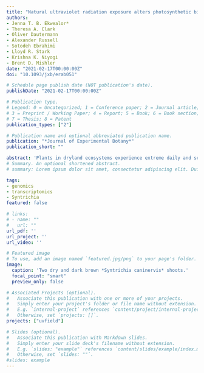 ```yaml
---
title: "Natural ultraviolet radiation exposure alters photosynthetic biology and improves recovery from desiccation in a desert moss"
authors:
- Jenna T. B. Ekwealor*
- Theresa A. Clark
- Oliver Dautermann
- Alexander Russell
- Sotodeh Ebrahimi
- Lloyd R. Stark
- Krishna K. Niyogi
- Brent D. Mishler
date: "2021-02-17T00:00:00Z"
doi: "10.1093/jxb/erab051"

# Schedule page publish date (NOT publication's date).
publishDate: "2021-02-17T00:00:00Z"

# Publication type.
# Legend: 0 = Uncategorized; 1 = Conference paper; 2 = Journal article;
# 3 = Preprint / Working Paper; 4 = Report; 5 = Book; 6 = Book section;
# 7 = Thesis; 8 = Patent
publication_types: ["2"]

# Publication name and optional abbreviated publication name.
publication: "*Journal of Experimental Botany*"
publication_short: ""

abstract: 'Plants in dryland ecosystems experience extreme daily and seasonal fluctuations in light, temperature, and water availability. We used an in situ field experiment to uncover the effects of natural and reduced levels of ultraviolet radiation (UV) on maximum PSII quantum efficiency (Fv/Fm), relative abundance of photosynthetic pigments and antioxidants, and the transcriptome in the desiccation-tolerant desert moss Syntrichia caninervis. We tested the hypotheses that: (i) S. caninervis plants undergo sustained thermal quenching of light [non-photochemical quenching (NPQ)] while desiccated and after rehydration; (ii) a reduction of UV will result in improved recovery of Fv/Fm; but (iii) 1 year of UV removal will de-harden plants and increase vulnerability to UV damage, indicated by a reduction in Fv/Fm. All field-collected plants had extremely low Fv/Fm after initial rehydration but recovered over 8 d in lab-simulated winter conditions. UV-filtered plants had lower Fv/Fm during recovery, higher concentrations of photoprotective pigments and antioxidants such as zeaxanthin and tocopherols, and lower concentrations of neoxanthin and Chl b than plants exposed to near natural UV levels. Field-grown S. caninervis underwent sustained NPQ that took days to relax and for efficient photosynthesis to resume. Reduction of solar UV radiation adversely affected recovery of Fv/Fm following rehydration.'
# Summary. An optional shortened abstract.
# summary: Lorem ipsum dolor sit amet, consectetur adipiscing elit. Duis posuere tellus ac convallis placerat. Proin tincidunt magna sed ex sollicitudin condimentum.

tags:
- genomics
- transcriptomics
- Syntrichia
featured: false

# links:
# - name: ""
#   url: ""
url_pdf: ''
url_project: ''
url_video: ''

# Featured image
# To use, add an image named `featured.jpg/png` to your page's folder. 
image:
  caption: 'Two dry and dark brown *Syntrichia caninervis* shoots.'
  focal_point: "smart"
  preview_only: false

# Associated Projects (optional).
#   Associate this publication with one or more of your projects.
#   Simply enter your project's folder or file name without extension.
#   E.g. `internal-project` references `content/project/internal-project/index.md`.
#   Otherwise, set `projects: []`.
projects: ["uvfield"]

# Slides (optional).
#   Associate this publication with Markdown slides.
#   Simply enter your slide deck's filename without extension.
#   E.g. `slides: "example"` references `content/slides/example/index.md`.
#   Otherwise, set `slides: ""`.
#slides: example
---
```


